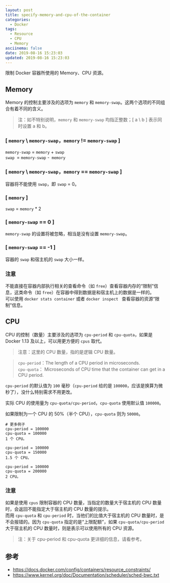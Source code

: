 ```yaml
---
layout: post
title: specify-memory-and-cpu-of-the-container
categories:
  - Docker
tags:
  - Resource
  - CPU
  - Memory
asciinema: false
date: 2019-08-16 15:23:03
updated: 2019-08-16 15:23:03
---
```


限制 Docker 容器所使用的 Memory、CPU 资源。

<!-- more -->

## Memory

Memory 的控制主要涉及的选项为 `memory` 和 `memory-swap`。这两个选项的不同组合有着不同的含义。

> 注：如不特别说明，`memory` 和 `memory-swap` 均指正整数；[ a \ b ] 表示同时设置 a 和 b。

### [ `memory` \ `memory-swap`，`memory` != `memory-swap` ]

`memory-swap` = `memory` + `swap`  
`swap `= `memory-swap` -` memory`

### [ `memory` \ `memory-swap`，`memory` == `memory-swap` ]

容器将不能使用 `swap`，即 `swap` = 0。

### [ `memory` ]

`swap` = `memory` * 2

### [ `memory-swap` == 0 ]

`memory-swap` 的设置将被忽略，相当是没有设置 `memory-swap`。

### [ `memory-swap` == -1 ]  
容器的 `swap` 和宿主机的 `swap` 大小一样。

### 注意

不能直接在容器内部执行相关的查看命令（如 `free`）查看容器内存的“限制”信息，这类命令（如 `free`）在容器中得到数据是和宿主机上的数据是一样的。  
可以使用 `docker stats container` 或者 `docker inspect ` 查看容器的资源“限制”信息。


## CPU

CPU 的控制（数量）主要涉及的选项为 `cpu-period` 和 `cpu-quota`，如果是 Docker 1.13 及以上，可以用更方便的 `cpus` 取代。

> 注意：这里的 CPU 数量，指的是逻辑 CPU 数量。

>`cpu-period`：The length of a CPU period in microseconds.  
`cpu-quota`： Microseconds of CPU time that the container can get in a CPU period.

`cpu-period` 的默认值为 `100` 毫秒（`cpu-period` 给的是 `100000`，应该是换算为微秒了），没什么特别需求不用更改。

实际 CPU 的使用量为 `cpu-quota/cpu-period`，`cpu-quota` 使用默认值 `100000`。  

如果限制为一个 CPU 的 50%（半个 CPU），`cpu-quota` 则为 `50000`。

```
# 更多例子
cpu-period = 100000
cpu-quota = 100000
1 个 CPU。

cpu-period = 100000
cpu-quota = 150000
1.5 个 CPU。

cpu-period = 100000
cpu-quota = 200000
2 CPU。
```

### 注意
 
如果是使用 `cpus` 限制容器的 CPU 数量，当指定的数量大于宿主机的 CPU 数量时，会返回不能指定大于宿主机的 CPU 数量的提示。  
而用 `cpu-quota` 和 `cpu-period` 时，当他们的比值大于宿主机的 CPU 数量时，是不会报错的。因为 `cpu-quota` 指定的是“上限配额”，如果 `cpu-quota/cpu-period` 大于宿主机的 CPU 数量时，则是表示可以使用所有的 CPU 资源。

> 注：关于 cpu-period 和 cpu-quota 更详细的信息，请看参考。

## 参考

- <https://docs.docker.com/config/containers/resource_constraints/>
- <https://www.kernel.org/doc/Documentation/scheduler/sched-bwc.txt>